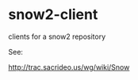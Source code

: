 snow2-client
============

clients for a snow2 repository

See:

  http://trac.sacrideo.us/wg/wiki/Snow
